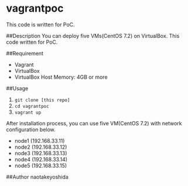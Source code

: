 # vagrantpoc
This code is written for PoC.
  
  
##Description
You can deploy five VMs(CentOS 7.2) on VirtualBox. This code written for PoC.
  
  
##Requirement
* Vagrant
* VirtualBox
* VirtualBox Host Memory: 4GB or more
  
  
##Usage
1. `git clone [this repo]`
2. `cd vagrantpoc`
3. `vagrant up`
  
After installation process, you can use five VM(CentOS 7.2) with network configuration below.
* node1 (192.168.33.11)
* node2 (192.168.33.12)
* node3 (192.168.33.13)
* node4 (192.168.33.14)
* node5 (192.168.33.15)
  
  
##Author
naotakeyoshida
